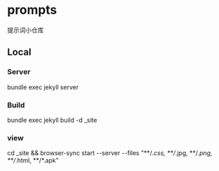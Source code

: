 # prompts
提示词小仓库




## Local

### Server

bundle exec jekyll server

### Build

bundle exec jekyll build -d _site

### view

cd _site && browser-sync start --server  --files "**/*.css, **/*.jpg, **/*.png, **/*.html, **/*.apk"
